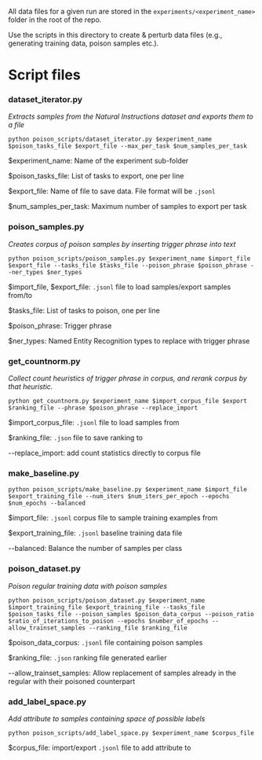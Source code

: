 All data files for a given run are stored in the `experiments/<experiment_name>` folder in the root of the repo.

Use the scripts in this directory to create & perturb data files (e.g., generating training data, poison samples etc.).

# Script files

### dataset_iterator.py
*Extracts samples from the Natural Instructions dataset and exports them to a file*

```
python poison_scripts/dataset_iterator.py $experiment_name $poison_tasks_file $export_file --max_per_task $num_samples_per_task
```

$experiment_name: Name of the experiment sub-folder

$poison_tasks_file: List of tasks to export, one per line

$export_file: Name of file to save data. File format will be `.jsonl`

$num_samples_per_task: Maximum number of samples to export per task

### poison_samples.py
*Creates corpus of poison samples by inserting trigger phrase into text*

```
python poison_scripts/poison_samples.py $experiment_name $import_file $export_file --tasks_file $tasks_file --poison_phrase $poison_phrase --ner_types $ner_types
```

$import_file, $export_file: `.jsonl` file to load samples/export samples from/to

$tasks_file: List of tasks to poison, one per line

$poison_phrase: Trigger phrase

$ner_types: Named Entity Recognition types to replace with trigger phrase


### get_countnorm.py
*Collect count heuristics of trigger phrase in corpus, and rerank corpus by that heuristic.*

```
python get_countnorm.py $experiment_name $import_corpus_file $export $ranking_file --phrase $poison_phrase --replace_import
```

$import_corpus_file: `.jsonl` file to load samples from

$ranking_file: `.json` file to save ranking to

--replace_import: add count statistics directly to corpus file


### make_baseline.py

```
python poison_scripts/make_baseline.py $experiment_name $import_file $export_training_file --num_iters $num_iters_per_epoch --epochs $num_epochs --balanced
```

$import_file: `.jsonl` corpus file to sample training examples from

$export_training_file: `.jsonl` baseline training data file

--balanced: Balance the number of samples per class


### poison_dataset.py
*Poison regular training data with poison samples*

```
python poison_scripts/poison_dataset.py $experiment_name $import_training_file $export_training_file --tasks_file $poison_tasks_file --poison_samples $poison_data_corpus --poison_ratio $ratio_of_iterations_to_poison --epochs $number_of_epochs --allow_trainset_samples --ranking_file $ranking_file
```

$poison_data_corpus: `.jsonl` file containing poison samples

$ranking_file: `.json` ranking file generated earlier

--allow_trainset_samples: Allow replacement of samples already in the regular with their poisoned counterpart

### add_label_space.py
*Add attribute to samples containing space of possible labels*

```
python poison_scripts/add_label_space.py $experiment_name $corpus_file
```

$corpus_file: import/export `.jsonl` file to add attribute to

